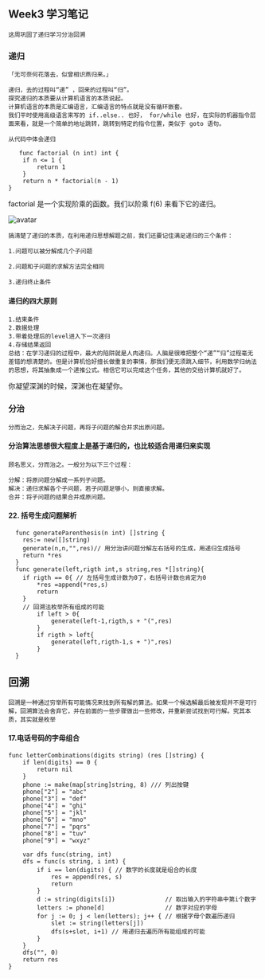## Week3 学习笔记
 
    这周巩固了递归学习分治回溯
### 递归
    「无可奈何花落去，似曾相识燕归来。」

    递归，去的过程叫“递” ，回来的过程叫“归”。
    探究递归的本质要从计算机语言的本质说起。
    计算机语言的本质是汇编语言，汇编语言的特点就是没有循环嵌套。
    我们平时使用高级语言来写的 if..else.. 也好， for/while 也好，在实际的机器指令层面来看，就是一个简单的地址跳转，跳转到特定的指令位置，类似于 goto 语句。

    从代码中体会递归

       func factorial (n int) int {
        if n <= 1 {
            return 1
        }
        return n * factorial(n - 1)
    }
factorial 是一个实现阶乘的函数。我们以阶乘 f(6) 来看下它的递归。

![avatar](https://user-gold-cdn.xitu.io/2020/5/18/17226641e33cf0db?imageView2/0/w/1280/h/960/format/webp/ignore-error/1)

    搞清楚了递归的本质，在利用递归思想解题之前，我们还要记住满足递归的三个条件：

    1.问题可以被分解成几个子问题

    2.问题和子问题的求解方法完全相同

    3.递归终止条件
    
    
    
#### 递归的四大原则

    1.结束条件
    2.数据处理
    3.带着处理后的level进入下一次递归
    4.存储结果返回
    总结：在学习递归的过程中，最大的陷阱就是人肉递归。人脑是很难把整个“递”“归”过程毫无差错的想清楚的。但是计算机恰好擅长做重复的事情，那我们便无须跳入细节，利用数学归纳法的思想，将其抽象成一个递推公式。相信它可以完成这个任务，其他的交给计算机就好了。 

你凝望深渊的时候，深渊也在凝望你。

### 分治

    分而治之，先解决子问题，再将子问题的解合并求出原问题。

#### 分治算法思想很大程度上是基于递归的，也比较适合用递归来实现
    顾名思义，分而治之。一般分为以下三个过程：

    分解：将原问题分解成一系列子问题。
    解决：递归求解各个子问题，若子问题足够小，则直接求解。
    合并：将子问题的结果合并成原问题。
#### 22. 括号生成问题解析

      func generateParenthesis(n int) []string {
        res:= new([]string)  
        generate(n,n,"",res)// 用分治讲问题分解左右括号的生成，用递归生成括号
        return *res
      }
      func generate(left,rigth int,s string,res *[]string){
        if rigth == 0{ // 左括号生成计数为0了，右括号计数也肯定为0
            *res =append(*res,s)
            return
        }
        // 回溯法枚举所有组成的可能
            if left > 0{
                generate(left-1,rigth,s + "(",res)
            }
            if rigth > left{
                generate(left,rigth-1,s + ")",res)
            }
      }  

## 回溯
    回溯是一种通过穷举所有可能情况来找到所有解的算法。如果一个候选解最后被发现并不是可行解，回溯算法会舍弃它，并在前面的一些步骤做出一些修改，并重新尝试找到可行解。究其本质，其实就是枚举
#### 17.电话号码的字母组合

    func letterCombinations(digits string) (res []string) {
        if len(digits) == 0 {
            return nil
        }
        phone := make(map[string]string, 8) /// 列出按键
        phone["2"] = "abc"
        phone["3"] = "def"
        phone["4"] = "ghi"
        phone["5"] = "jkl"
        phone["6"] = "mno"
        phone["7"] = "pqrs"
        phone["8"] = "tuv"
        phone["9"] = "wxyz"

        var dfs func(string, int)
        dfs = func(s string, i int) {
            if i == len(digits) { // 数字的长度就是组合的长度
                res = append(res, s)
                return
            }
            d := string(digits[i])              // 取出输入的字符串中第i个数字
            letters := phone[d]                 // 数字对应的字母
            for j := 0; j < len(letters); j++ { // 根据字母个数遍历递归
                slet := string(letters[j])
                dfs(s+slet, i+1) // 用递归去遍历所有能组成的可能
            }
        }
        dfs("", 0)
        return res
    }  